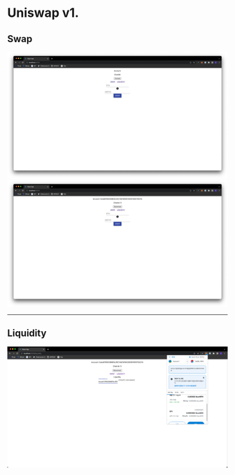 # Uniswap v1.

## Swap

<img src="Images/swap.png">
<img src="Images/connected.png">

---

## Liquidity

<img src="Images/metamask.png">
